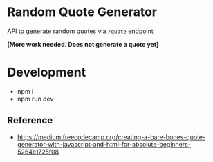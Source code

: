 # Random Quote Generator
API to generate random quotes via `/quote` endpoint

**[More work needed. Does not generate a quote yet]**

# Development

* npm i
* npm run dev

## Reference

* https://medium.freecodecamp.org/creating-a-bare-bones-quote-generator-with-javascript-and-html-for-absolute-beginners-5264e1725f08
